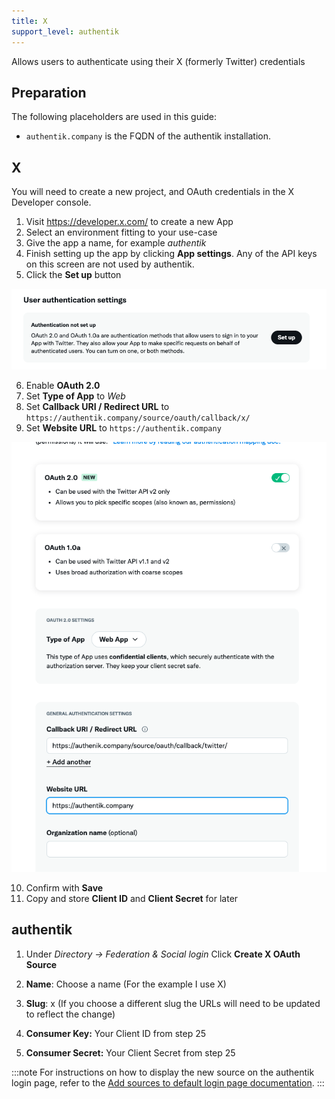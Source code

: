 ```yaml
---
title: X
support_level: authentik
---
```


Allows users to authenticate using their X (formerly Twitter) credentials

## Preparation

The following placeholders are used in this guide:

- `authentik.company` is the FQDN of the authentik installation.

## X

You will need to create a new project, and OAuth credentials in the X Developer console.

1. Visit https://developer.x.com/ to create a new App
2. Select an environment fitting to your use-case
3. Give the app a name, for example _authentik_
4. Finish setting up the app by clicking **App settings**. Any of the API keys on this screen are not used by authentik.
5. Click the **Set up** button

![](./twitter1.png)

6. Enable **OAuth 2.0**
7. Set **Type of App** to _Web_
8. Set **Callback URI / Redirect URL** to `https://authentik.company/source/oauth/callback/x/`
9. Set **Website URL** to `https://authentik.company`

![](./twitter2.png)

10. Confirm with **Save**
11. Copy and store **Client ID** and **Client Secret** for later

## authentik

1. Under _Directory -> Federation & Social login_ Click **Create X OAuth Source**

2. **Name**: Choose a name (For the example I use X)
3. **Slug**: x (If you choose a different slug the URLs will need to be updated to reflect the change)
4. **Consumer Key:** Your Client ID from step 25
5. **Consumer Secret:** Your Client Secret from step 25

:::note
For instructions on how to display the new source on the authentik login page, refer to the [Add sources to default login page documentation](../../index.md#add-sources-to-default-login-page).
::: 